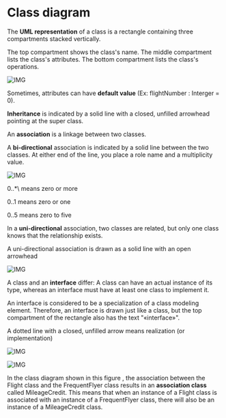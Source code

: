 # Class diagram

The **UML representation** of a class is a rectangle containing three compartments stacked vertically.

The top compartment shows the class's name. The middle compartment lists the class's attributes. The bottom compartment lists the class's operations.

![IMG](https://www.ibm.com/developerworks/rational/library/content/RationalEdge/sep04/bell/bell_fig1.jpg)

Sometimes, attributes can have **default value** (Ex: flightNumber : Interger = 0).

**Inheritance** is indicated by a solid line with a closed, unfilled arrowhead pointing at the super class.

An **association** is a linkage between two classes.

A **bi-directional** association is indicated by a solid line between the two classes. At either end of the line, you place a role name and a multiplicity value. 

![IMG](https://www.ibm.com/developerworks/rational/library/content/RationalEdge/sep04/bell/bell_fig6.jpg)

0..*\ means zero or more

0..1 means zero or one

0..5 means zero to five


In a **uni-directional** association, two classes are related, but only one class knows that the relationship exists.

A uni-directional association is drawn as a solid line with an open arrowhead

![IMG](https://www.ibm.com/developerworks/rational/library/content/RationalEdge/sep04/bell/bell_fig7.jpg)

A class and an **interface** differ: A class can have an actual instance of its type, whereas an interface must have at least one class to implement it.

An interface is considered to be a specialization of a class modeling element. Therefore, an interface is drawn just like a class, but the top compartment of the rectangle also has the text "«interface»".

A dotted line with a closed, unfilled arrow means realization (or implementation)

![IMG](https://www.ibm.com/developerworks/rational/library/content/RationalEdge/sep04/bell/bell_fig10.gif)



![IMG](https://www.ibm.com/developerworks/rational/library/content/RationalEdge/sep04/bell/bell_fig11.jpg)

In the class diagram shown in this figure , the association between the Flight class and the FrequentFlyer class results in an **association class** called MileageCredit. This means that when an instance of a Flight class is associated with an instance of a FrequentFlyer class, there will also be an instance of a MileageCredit class.